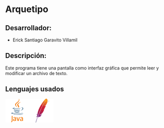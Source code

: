 # Arquetipo


## Desarrollador:
- Erick Santiago Garavito Villamil

## Descripción:
Este programa tiene una pantalla como interfaz gráfica que permite leer y modificar un archivo de texto.


## Lenguajes usados
<img align="left" alt="Java" width="76px" src="https://raw.githubusercontent.com/github/explore/80688e429a7d4ef2fca1e82350fe8e3517d3494d/topics/java/java.png" />
<img align="left" alt="Maven" width="76px" src="https://raw.githubusercontent.com/github/explore/80688e429a7d4ef2fca1e82350fe8e3517d3494d/topics/maven/maven.png" />
